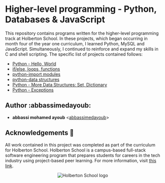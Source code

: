 # Higher-level programming - Python, Databases & JavaScript

This repository contains programs written for the higher-level programming
track at Holberton School. In these projects, which began occurring in month
four of the year one curriculum, I learned Python, MySQL and JavaScript.
Simultaneously, I continued to reinforce and expand my skills in C and shell
scripting. The specific list of projects contained follows:

- [Python - Hello, World](./python-hello_world)
- [if/else, loops, functions](./python-if_else_loops_functions/)
- [python-import modules](./python-import_modules)
- [python-data structures](./python-data_structures)
- [Python - More Data Structures: Set, Dictionary](./python-more_data_structures)
- [Python - Exceptions](./python-exceptions)

## Author :abbassimedayoub:

- **abbassi mohamed ayoub** <[abbassimedayoub](https://github.com/abbassimedayoub)>

## Acknowledgements :pray:

All work contained in this project was completed as part of the curriculum for
Holberton School. Holberton School is a campus-based full-stack software
engineering program that prepares students for careers in the tech industry
using project-based peer learning. For more information, visit
[this link](https://www.holbertonschool.com/).

<p align="center">
  <img src="http://www.holbertonschool.com/holberton-logo.png"
       alt="Holberton School logo"
  >
</p>
